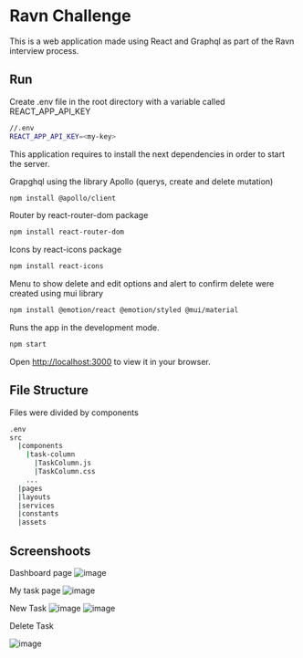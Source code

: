 # Ravn Challenge

This is a web application made using React and Graphql as part of the Ravn interview process.

## Run

Create .env file in the root directory with a variable called REACT_APP_API_KEY
```sh
//.env
REACT_APP_API_KEY=<my-key>
```

This application requires to install the next dependencies in order to start the server.

Grapghql using the library Apollo (querys, create and delete mutation)
```sh
npm install @apollo/client
```
Router by react-router-dom package
```sh
npm install react-router-dom
```
Icons by react-icons package
```sh
npm install react-icons
```
Menu to show delete and edit options and alert to confirm delete were created using mui library
```sh
npm install @emotion/react @emotion/styled @mui/material
```
Runs the app in the development mode.
```sh
npm start
```
Open [http://localhost:3000](http://localhost:3000) to view it in your browser.

## File Structure

Files were divided by components

```sh
.env
src
  |components
    |task-column
      |TaskColumn.js
      |TaskColumn.css
    ...
  |pages
  |layouts
  |services
  |constants
  |assets
```

## Screenshoots
Dashboard page
![image](https://user-images.githubusercontent.com/21376137/158316930-d17f255d-3108-4ad4-a97d-b0bb515c5374.png)

My task page
![image](https://user-images.githubusercontent.com/21376137/158317026-56b0872a-b061-42f5-8dfe-d3736a7eec81.png)

New Task
![image](https://user-images.githubusercontent.com/21376137/158317209-35a0314f-9937-495e-8cc1-aee40161b36a.png)
![image](https://user-images.githubusercontent.com/21376137/158317286-fe7a6f49-bcc1-47ba-a01a-dc7d03e3526f.png)

Delete Task

![image](https://user-images.githubusercontent.com/21376137/158317343-51d86723-befc-430e-862d-30b4478b839d.png)
